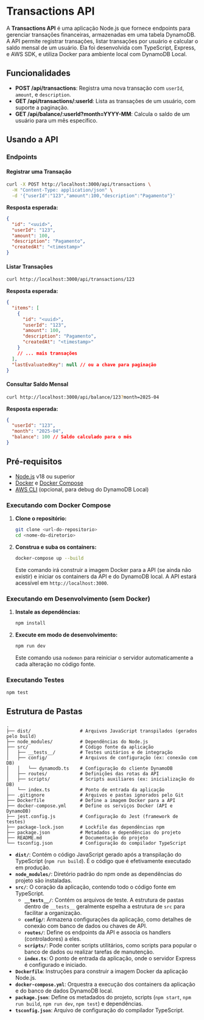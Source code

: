 # Transactions API

A **Transactions API** é uma aplicação Node.js que fornece endpoints para gerenciar transações financeiras, armazenadas em uma tabela DynamoDB. A API permite registrar transações, listar transações por usuário e calcular o saldo mensal de um usuário. Ela foi desenvolvida com TypeScript, Express, e AWS SDK, e utiliza Docker para ambiente local com DynamoDB Local.

## Funcionalidades

- **POST /api/transactions**: Registra uma nova transação com `userId`, `amount`, e `description`.
- **GET /api/transactions/:userId**: Lista as transações de um usuário, com suporte a paginação.
- **GET /api/balance/:userId?month=YYYY-MM**: Calcula o saldo de um usuário para um mês específico.

## Usando a API

### Endpoints

#### Registrar uma Transação

```bash
curl -X POST http://localhost:3000/api/transactions \
  -H "Content-Type: application/json" \
  -d '{"userId":"123","amount":100,"description":"Pagamento"}'
```

**Resposta esperada:**

```json
{
  "id": "<uuid>",
  "userId": "123",
  "amount": 100,
  "description": "Pagamento",
  "createdAt": "<timestamp>"
}
```

#### Listar Transações

```bash
curl http://localhost:3000/api/transactions/123
```

**Resposta esperada:**

```json
{
  "items": [
    {
      "id": "<uuid>",
      "userId": "123",
      "amount": 100,
      "description": "Pagamento",
      "createdAt": "<timestamp>"
    }
    // ... mais transações
  ],
  "lastEvaluatedKey": null // ou a chave para paginação
}
```

#### Consultar Saldo Mensal

```bash
curl http://localhost:3000/api/balance/123?month=2025-04
```

**Resposta esperada:**

```json
{
  "userId": "123",
  "month": "2025-04",
  "balance": 100 // Saldo calculado para o mês
}
```

## Pré-requisitos

- [Node.js](https://nodejs.org/) v18 ou superior
- [Docker](https://www.docker.com/) e [Docker Compose](https://docs.docker.com/compose/)
- [AWS CLI](https://aws.amazon.com/cli/) (opcional, para debug do DynamoDB Local)

### Executando com Docker Compose

1.  **Clone o repositório:**
    ```bash
    git clone <url-do-repositorio>
    cd <nome-do-diretorio>
    ```

2.  **Construa e suba os containers:**
    ```bash
    docker-compose up --build
    ```
    Este comando irá construir a imagem Docker para a API (se ainda não existir) e iniciar os containers da API e do DynamoDB local. A API estará acessível em `http://localhost:3000`.

### Executando em Desenvolvimento (sem Docker)

1.  **Instale as dependências:**
    ```bash
    npm install
    ```
2.  **Execute em modo de desenvolvimento:**
    ```bash
    npm run dev
    ```
    Este comando usa `nodemon` para reiniciar o servidor automaticamente a cada alteração no código fonte.

### Executando Testes

```bash
npm test
```

## Estrutura de Pastas

```
.
├── dist/                  # Arquivos JavaScript transpilados (gerados pelo build)
├── node_modules/          # Dependências do Node.js
├── src/                   # Código fonte da aplicação
│   ├── __tests__/         # Testes unitários e de integração
│   ├── config/            # Arquivos de configuração (ex: conexão com DB)
│   │   └── dynamodb.ts    # Configuração do cliente DynamoDB
│   ├── routes/            # Definições das rotas da API
│   ├── scripts/           # Scripts auxiliares (ex: inicialização do DB)
│   └── index.ts           # Ponto de entrada da aplicação
├── .gitignore             # Arquivos e pastas ignorados pelo Git
├── Dockerfile             # Define a imagem Docker para a API
├── docker-compose.yml     # Define os serviços Docker (API e DynamoDB)
├── jest.config.js         # Configuração do Jest (framework de testes)
├── package-lock.json      # Lockfile das dependências npm
├── package.json           # Metadados e dependências do projeto
├── README.md              # Documentação do projeto
└── tsconfig.json          # Configuração do compilador TypeScript
```

-   **`dist/`**: Contém o código JavaScript gerado após a transpilação do TypeScript (`npm run build`). É o código que é efetivamente executado em produção.
-   **`node_modules/`**: Diretório padrão do npm onde as dependências do projeto são instaladas.
-   **`src/`**: O coração da aplicação, contendo todo o código fonte em TypeScript.
    -   **`__tests__/`**: Contém os arquivos de teste. A estrutura de pastas dentro de `__tests__` geralmente espelha a estrutura de `src` para facilitar a organização.
    -   **`config/`**: Armazena configurações da aplicação, como detalhes de conexão com banco de dados ou chaves de API.
    -   **`routes/`**: Define os endpoints da API e associa os handlers (controladores) a eles.
    -   **`scripts/`**: Pode conter scripts utilitários, como scripts para popular o banco de dados ou realizar tarefas de manutenção.
    -   **`index.ts`**: O ponto de entrada da aplicação, onde o servidor Express é configurado e iniciado.
-   **`Dockerfile`**: Instruções para construir a imagem Docker da aplicação Node.js.
-   **`docker-compose.yml`**: Orquestra a execução dos containers da aplicação e do banco de dados DynamoDB local.
-   **`package.json`**: Define os metadados do projeto, scripts (`npm start`, `npm run build`, `npm run dev`, `npm test`) e dependências.
-   **`tsconfig.json`**: Arquivo de configuração do compilador TypeScript.
